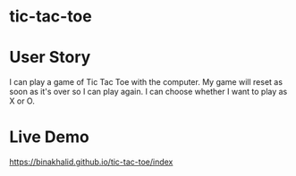 ﻿# tic-tac-toe
 
 # User Story
 I can play a game of Tic Tac Toe with the computer.
 My game will reset as soon as it's over so I can play again.
 I can choose whether I want to play as X or O.
 
 # Live Demo
 https://binakhalid.github.io/tic-tac-toe/index
